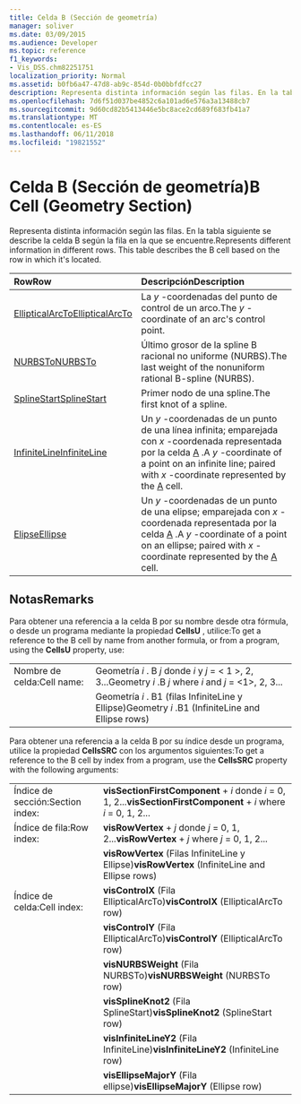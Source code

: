 ```yaml
---
title: Celda B (Sección de geometría)
manager: soliver
ms.date: 03/09/2015
ms.audience: Developer
ms.topic: reference
f1_keywords:
- Vis_DSS.chm82251751
localization_priority: Normal
ms.assetid: b0fb6a47-47d8-ab9c-854d-0b0bbfdfcc27
description: Representa distinta información según las filas. En la tabla siguiente se describe la celda B según la fila en la que se encuentre.
ms.openlocfilehash: 7d6f51d037be4852c6a101ad6e576a3a13488cb7
ms.sourcegitcommit: 9d60cd82b5413446e5bc8ace2cd689f683fb41a7
ms.translationtype: MT
ms.contentlocale: es-ES
ms.lasthandoff: 06/11/2018
ms.locfileid: "19821552"
---
```

# <a name="b-cell-geometry-section"></a><span data-ttu-id="0da95-104">Celda B (Sección de geometría)</span><span class="sxs-lookup"><span data-stu-id="0da95-104">B Cell (Geometry Section)</span></span>

<span data-ttu-id="0da95-p102">Representa distinta información según las filas. En la tabla siguiente se describe la celda B según la fila en la que se encuentre.</span><span class="sxs-lookup"><span data-stu-id="0da95-p102">Represents different information in different rows. This table describes the B cell based on the row in which it's located.</span></span>
  
|<span data-ttu-id="0da95-107">**Row**</span><span class="sxs-lookup"><span data-stu-id="0da95-107">**Row**</span></span>|<span data-ttu-id="0da95-108">**Descripción**</span><span class="sxs-lookup"><span data-stu-id="0da95-108">**Description**</span></span>|
|:-----|:-----|
|[<span data-ttu-id="0da95-109">EllipticalArcTo</span><span class="sxs-lookup"><span data-stu-id="0da95-109">EllipticalArcTo</span></span>](ellipticalarcto-row-geometry-section.md) <br/> | <span data-ttu-id="0da95-110">La *y* -coordenadas del punto de control de un arco.</span><span class="sxs-lookup"><span data-stu-id="0da95-110">The  *y*  -coordinate of an arc's control point.</span></span>  <br/> |
|[<span data-ttu-id="0da95-111">NURBSTo</span><span class="sxs-lookup"><span data-stu-id="0da95-111">NURBSTo</span></span>](nurbsto-row-geometry-section.md) <br/> | <span data-ttu-id="0da95-112">Último grosor de la spline B racional no uniforme (NURBS).</span><span class="sxs-lookup"><span data-stu-id="0da95-112">The last weight of the nonuniform rational B-spline (NURBS).</span></span>  <br/> |
|[<span data-ttu-id="0da95-113">SplineStart</span><span class="sxs-lookup"><span data-stu-id="0da95-113">SplineStart</span></span>](splinestart-row-geometry-section.md) <br/> | <span data-ttu-id="0da95-114">Primer nodo de una spline.</span><span class="sxs-lookup"><span data-stu-id="0da95-114">The first knot of a spline.</span></span>  <br/> |
|[<span data-ttu-id="0da95-115">InfiniteLine</span><span class="sxs-lookup"><span data-stu-id="0da95-115">InfiniteLine</span></span>](infiniteline-row-geometry-section.md) <br/> | <span data-ttu-id="0da95-116">Un *y* -coordenadas de un punto de una línea infinita; emparejada con *x* -coordenada representada por la celda [A](a-cell-geometry-section.md) .</span><span class="sxs-lookup"><span data-stu-id="0da95-116">A  *y*  -coordinate of a point on an infinite line; paired with  *x*  -coordinate represented by the [A](a-cell-geometry-section.md) cell.</span></span>  <br/> |
|[<span data-ttu-id="0da95-117">Elipse</span><span class="sxs-lookup"><span data-stu-id="0da95-117">Ellipse</span></span>](ellipse-row-geometry-section.md) <br/> | <span data-ttu-id="0da95-118">Un *y* -coordenadas de un punto de una elipse; emparejada con *x* -coordenada representada por la celda [A](a-cell-geometry-section.md) .</span><span class="sxs-lookup"><span data-stu-id="0da95-118">A  *y*  -coordinate of a point on an ellipse; paired with  *x*  -coordinate represented by the [A](a-cell-geometry-section.md) cell.</span></span>  <br/> |
   
## <a name="remarks"></a><span data-ttu-id="0da95-119">Notas</span><span class="sxs-lookup"><span data-stu-id="0da95-119">Remarks</span></span>

<span data-ttu-id="0da95-120">Para obtener una referencia a la celda B por su nombre desde otra fórmula, o desde un programa mediante la propiedad **CellsU** , utilice:</span><span class="sxs-lookup"><span data-stu-id="0da95-120">To get a reference to the B cell by name from another formula, or from a program, using the **CellsU** property, use:</span></span> 
  
|||
|:-----|:-----|
| <span data-ttu-id="0da95-121">Nombre de celda:</span><span class="sxs-lookup"><span data-stu-id="0da95-121">Cell name:</span></span>  <br/> | <span data-ttu-id="0da95-122">Geometría *i* . B *j* donde *i* y *j* = < 1 >, 2, 3...</span><span class="sxs-lookup"><span data-stu-id="0da95-122">Geometry  *i*  .B  *j*            where  *i*  and  *j*  = <1>, 2, 3...</span></span>  <br/> |
|| <span data-ttu-id="0da95-123">Geometría *i* . B1 (filas InfiniteLine y Ellipse)</span><span class="sxs-lookup"><span data-stu-id="0da95-123">Geometry  *i*  .B1 (InfiniteLine and Ellipse rows)</span></span>  <br/> |
   
<span data-ttu-id="0da95-124">Para obtener una referencia a la celda B por su índice desde un programa, utilice la propiedad **CellsSRC** con los argumentos siguientes:</span><span class="sxs-lookup"><span data-stu-id="0da95-124">To get a reference to the B cell by index from a program, use the **CellsSRC** property with the following arguments:</span></span> 
  
|||
|:-----|:-----|
| <span data-ttu-id="0da95-125">Índice de sección:</span><span class="sxs-lookup"><span data-stu-id="0da95-125">Section index:</span></span>  <br/> |<span data-ttu-id="0da95-126">**visSectionFirstComponent** +  *i* donde *i* = 0, 1, 2...</span><span class="sxs-lookup"><span data-stu-id="0da95-126">**visSectionFirstComponent** +  *i*            where  *i*  = 0, 1, 2...</span></span>  <br/> |
| <span data-ttu-id="0da95-127">Índice de fila:</span><span class="sxs-lookup"><span data-stu-id="0da95-127">Row index:</span></span>  <br/> |<span data-ttu-id="0da95-128">**visRowVertex** +  *j* donde *j* = 0, 1, 2...</span><span class="sxs-lookup"><span data-stu-id="0da95-128">**visRowVertex** +  *j*            where  *j*  = 0, 1, 2...</span></span>  <br/> |
||<span data-ttu-id="0da95-129">**visRowVertex** (Filas InfiniteLine y Ellipse)</span><span class="sxs-lookup"><span data-stu-id="0da95-129">**visRowVertex** (InfiniteLine and Ellipse rows)</span></span>  <br/> |
| <span data-ttu-id="0da95-130">Índice de celda:</span><span class="sxs-lookup"><span data-stu-id="0da95-130">Cell index:</span></span>  <br/> |<span data-ttu-id="0da95-131">**visControlX** (Fila EllipticalArcTo)</span><span class="sxs-lookup"><span data-stu-id="0da95-131">**visControlX** (EllipticalArcTo row)</span></span>  <br/> |
||<span data-ttu-id="0da95-132">**visControlY** (Fila EllipticalArcTo)</span><span class="sxs-lookup"><span data-stu-id="0da95-132">**visControlY** (EllipticalArcTo row)</span></span>  <br/> |
||<span data-ttu-id="0da95-133">**visNURBSWeight** (Fila NURBSTo)</span><span class="sxs-lookup"><span data-stu-id="0da95-133">**visNURBSWeight** (NURBSTo row)</span></span>  <br/> |
||<span data-ttu-id="0da95-134">**visSplineKnot2** (Fila SplineStart)</span><span class="sxs-lookup"><span data-stu-id="0da95-134">**visSplineKnot2** (SplineStart row)</span></span>  <br/> |
||<span data-ttu-id="0da95-135">**visInfiniteLineY2** (Fila InfiniteLine)</span><span class="sxs-lookup"><span data-stu-id="0da95-135">**visInfiniteLineY2** (InfiniteLine row)</span></span>  <br/> |
||<span data-ttu-id="0da95-136">**visEllipseMajorY** (Fila ellipse)</span><span class="sxs-lookup"><span data-stu-id="0da95-136">**visEllipseMajorY** (Ellipse row)</span></span>  <br/> |
   


